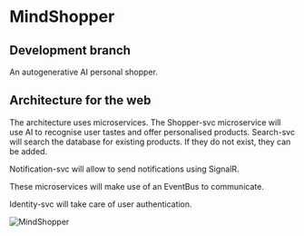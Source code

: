# MindShopper

## Development branch

An autogenerative AI personal shopper.

## Architecture for the web

The architecture uses microservices. The Shopper-svc microservice will use AI to recognise user tastes and offer personalised products.
Search-svc will search the database for existing products. If they do not exist, they can be added.

Notification-svc will allow to send notifications using SignalR.

These microservices will make use of an EventBus to communicate.

Identity-svc will take care of user authentication.

![MindShopper](https://github.com/MarioCSan/MindShopper/assets/40211718/a1abaf81-7825-48bd-a821-1bad173c2c62)

